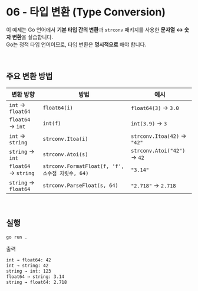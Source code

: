 # 06 - 타입 변환 (Type Conversion)

이 예제는 Go 언어에서 **기본 타입 간의 변환**과 `strconv` 패키지를 사용한 **문자열 ↔ 숫자 변환**을 실습합니다.  
Go는 정적 타입 언어이므로, 타입 변환은 **명시적으로** 해야 합니다.

<br>

## 주요 변환 방법

| 변환 방향 | 방법                                         | 예시 |
|-----------|--------------------------------------------|------|
| `int` → `float64` | `float64(i)`                               | `float64(3)` → `3.0` |
| `float64` → `int` | `int(f)`                                   | `int(3.9)` → `3` |
| `int` → `string` | `strconv.Itoa(i)`                          | `strconv.Itoa(42)` → `"42"` |
| `string` → `int` | `strconv.Atoi(s)`                          | `strconv.Atoi("42")` → `42` |
| `float64` → `string` | `strconv.FormatFloat(f, 'f', 소수점 자릿수, 64)` | `"3.14"` |
| `string` → `float64` | `strconv.ParseFloat(s, 64)`                | `"2.718"` → `2.718` |

<br>

## 실행
```bash
go run .
```
출력
```bash
int → float64: 42
int → string: 42
string → int: 123
float64 → string: 3.14
string → float64: 2.718
```